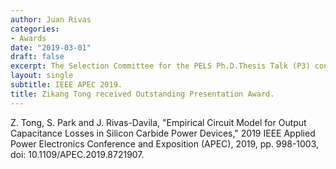 ```yaml
---
author: Juan Rivas
categories:
- Awards
date: "2019-03-01"
draft: false
excerpt: The Selection Committee for the PELS Ph.D.Thesis Talk (P3) consisted of worldwide Distinguished Professors in the Power Electronics community.  Each video submission was reviewed by a panel of three judges who have now completed their evaluations, this was a difficult task because of the high quality of nominations. I'd like to now congratulate the following winners.
layout: single
subtitle: IEEE APEC 2019.
title: Zikang Tong received Outstanding Presentation Award.
---
```



Z. Tong, S. Park and J. Rivas-Davila, "Empirical Circuit Model for Output Capacitance Losses in Silicon Carbide Power Devices," 2019 IEEE Applied Power Electronics Conference and Exposition (APEC), 2019, pp. 998-1003, doi: 10.1109/APEC.2019.8721907.
